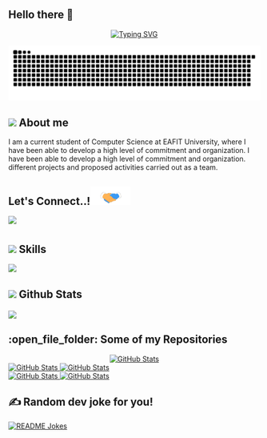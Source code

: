 <h2> Hello there 👋 </h2>

<!--- welcome -->
<div align="center">
<a href="https://git.io/typing-svg"><img src="https://readme-typing-svg.demolab.com?font=Fira+Code&pause=1000&color=3AE800&random=false&width=435&lines=Welcome+to+Mateo's+GitHub" alt="Typing SVG" /></a>
</div>

<!--- snake -->
<p align = "center">
	<img src = "https://github.com/7oSkaaa/7oSkaaa/blob/output/github-contribution-grid-snake.svg?" alt = "Snake Game"/>
</p>

<!--- about me -->
## <picture><img src = "https://github.com/7oSkaaa/7oSkaaa/blob/main/Images/about_me.gif?raw=true" width = 50px></picture> About me
I am a current student of Computer Science at EAFIT University, where I have been able to develop a high level of commitment and organization. I have been able to develop a high level of commitment and organization. different projects and proposed activities carried out as a team.

<!-- connect with me -->
## <b> Let's Connect..!</b><img src="https://github.com/0xAbdulKhalid/0xAbdulKhalid/raw/main/assets/mdImages/handshake.gif" width ="80">
<a href="mailto:matteo.dcj@gmail.com" target="_blank">
<img src="https://img.shields.io/badge/gmail:  matteo.dcj-%23EA4335.svg?style=for-the-badge&logo=gmail&logoColor=white" t=mail style="margin-bottom: 5px;" />
</a>

<!-- skills -->
## <img src="https://media2.giphy.com/media/QssGEmpkyEOhBCb7e1/giphy.gif?cid=ecf05e47a0n3gi1bfqntqmob8g9aid1oyj2wr3ds3mg700bl&rid=giphy.gif" width ="25"><b> Skills</b>
<a href="https://skillicons.dev">
    <img src="https://skillicons.dev/icons?i=py,django,mysql,git,github,html,css,azure,mongodb,java,php,vscode&perline=14" />
</a>

<!-- github stats -->
## <img src="https://media.giphy.com/media/iY8CRBdQXODJSCERIr/giphy.gif" width="35"><b> Github Stats </b>
<img  align="center"  src="https://github-readme-stats.anuraghazra1.vercel.app/api/top-langs/?username=MateoRamirezRubio1&theme=dark&hide_border=false&no-bg=true&no-frame=true&langs_count=10"/>

<!-- some of my repositories -->
<h2> :open_file_folder: Some of my Repositories </h2>
<div align="center">
<a href="https://github.com/MateoRamirezRubio1/Senior_Companion_Service">
    <img src="https://github-readme-stats.vercel.app/api/pin/?username=MateoRamirezRubio1&repo=Senior_Companion_Service&theme=tokyonight" alt="GitHub Stats" />
</a>
</div>
<div>
<a href="https://github.com/MateoRamirezRubio1/reto2DatosAlgoritmos">
    <img src="https://github-readme-stats.vercel.app/api/pin/?username=MateoRamirezRubio1&repo=reto2DatosAlgoritmos&theme=tokyonight" alt="GitHub Stats" />
</a>
<a href="https://github.com/MateoRamirezRubio1/ST0245-002">
    <img src="https://github-readme-stats.vercel.app/api/pin/?username=MateoRamirezRubio1&repo=ST0245-002&theme=tokyonight" alt="GitHub Stats" />
</a>
</div>
<div>
<a href="https://github.com/MateoRamirezRubio1/proxyInversoBalanceadorCarga">
    <img src="https://github-readme-stats.vercel.app/api/pin/?username=MateoRamirezRubio1&repo=proxyInversoBalanceadorCarga&theme=tokyonight" alt="GitHub Stats" />
</a>
<a href="https://github.com/MateoRamirezRubio1/Offerty">
    <img src="https://github-readme-stats.vercel.app/api/pin/?username=MateoRamirezRubio1&repo=Offerty&theme=tokyonight" alt="GitHub Stats" />
</a>
</div>

<!-- random dev joke -->
<h2>✍️ Random dev joke for you!</h2>
<a href="https://readme-jokes.vercel.app"><img align="center" src="https://readme-jokes.vercel.app/api" alt="README Jokes"></a>



<!--
**MateoRamirezRubio1/MateoRamirezRubio1** is a ✨ _special_ ✨ repository because its `README.md` (this file) appears on your GitHub profile.

Here are some ideas to get you started:

- 🔭 I’m currently working on ...
- 🌱 I’m currently learning ...
- 👯 I’m looking to collaborate on ...
- 🤔 I’m looking for help with ...
- 💬 Ask me about ...
- 📫 How to reach me: ...
- 😄 Pronouns: ...
- ⚡ Fun fact: ...
-->
